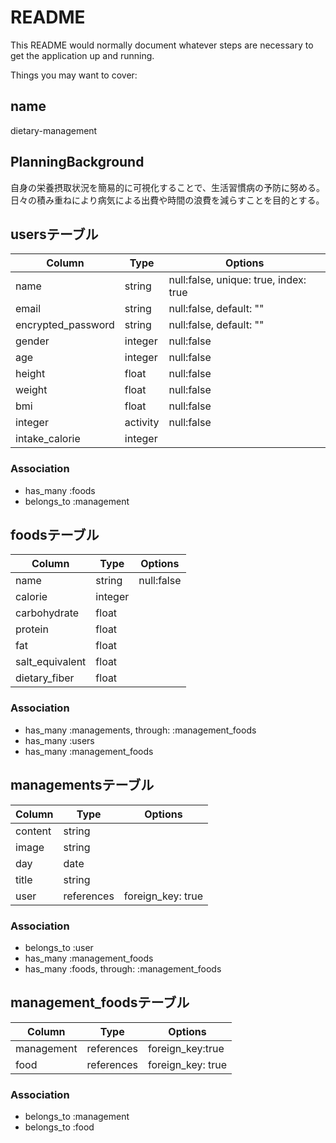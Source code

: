 # README

This README would normally document whatever steps are necessary to get the
application up and running.

Things you may want to cover:

## name

dietary-management

## PlanningBackground

自身の栄養摂取状況を簡易的に可視化することで、生活習慣病の予防に努める。日々の積み重ねにより病気による出費や時間の浪費を減らすことを目的とする。

## usersテーブル

|Column|Type|Options|
|------|----|-------|
|name|string|null:false, unique: true, index: true|
|email|string|null:false, default: ""|
|encrypted_password|string|null:false, default: ""|
|gender|integer|null:false|
|age|integer|null:false|
|height|float|null:false|
|weight|float|null:false|
|bmi|float|null:false|
|integer|activity|null:false|
|intake_calorie|integer||

### Association
- has_many :foods
- belongs_to :management

## foodsテーブル

|Column|Type|Options|
|------|----|-------|
|name|string|null:false|
|calorie|integer||
|carbohydrate|float||
|protein|float||
|fat|float||
|salt_equivalent|float||
|dietary_fiber|float||

### Association
- has_many :managements, through: :management_foods
- has_many :users
- has_many :management_foods


## managementsテーブル

|Column|Type|Options|
|------|----|-------|
|content|string||
|image|string||
|day|date||
|title|string||
|user|references|foreign_key: true|

### Association
- belongs_to :user
- has_many :management_foods
- has_many :foods, through: :management_foods

## management_foodsテーブル

|Column|Type|Options|
|------|----|-------|
|management|references|foreign_key:true|
|food|references|foreign_key: true|

### Association
- belongs_to :management
- belongs_to :food
